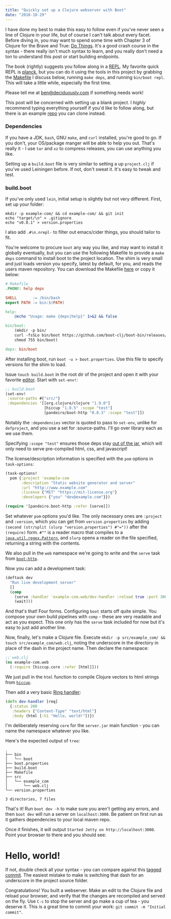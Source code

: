 ```yaml
---
title: "Quickly set up a Clojure webserver with Boot"
date: "2018-10-29"
---
```


I have done my best to make this easy to follow even if you've never seen a line of Clojure in your life, but of course I can't talk about every facet. Before diving in, you may want to spend some time with Chapter 3 of Clojure for the Brave and True: [Do Things](https://www.braveclojure.com/do-things/). It's a good crash course in the syntax - there really isn't much syntax to learn, and you really don't need a ton to understand this post or start building endpoints.

The book (rightly) suggests you follow along in a [REPL](https://en.wikipedia.org/wiki/Read-eval-print_loop). My favorite quick REPL is [planck](http://planck-repl.org), but you can do it using the tools in this project by grabbing the [Makefile](https://github.com/deciduously/example-com/blob/post1/Makefile) I discuss below, running `make deps`, and running `bin/boot repl`. This will take a little while, especially the first time.

Please tell me at ben@deciduously.com if something needs work!

This post will be concerned with setting up a blank project. I _highly_ recommend typing everything yourself if you'd like to follow along, but there is an example [repo](https://github.com/deciduously/example-com) you can clone instead.

### Dependencies

If you have a JDK, `bash`, GNU `make`, and `curl` installed, you're good to go. If you don't, your OS/package manger will be able to help you out. That's really it - I use `tar` and `xz` to compress releases, you can use anything you like.

Setting up a `build.boot` file is very similar to setting a up `project.clj` if you've used Leiningen before. If not, don't sweat it. It's easy to tweak and test.

### build.boot

If you've only used `lein`, initial setup is slightly but not very different. First, set up your folder:

```shell
mkdir -p example-com/ && cd example-com/ && git init
echo "target/\n" > .gitignore
echo "v0.0.1" > version.properties
```

I also add `.#\n.nrepl-` to filter out emacs/cider things, you should tailor to fit.

You're welcome to procure `boot` any way you like, and may want to install it globally eventually, but you can use the following Makefile to provide a `make deps` command to install boot to the project location. The shim is very small and just loads version you specify, latest by default, for you, and reads the users maven repository. You can download the Makefile [here](https://github.com/deciduously/example-com/blob/post1/Makefile) or copy it below:

```makefile
# Makefile
.PHONY: help deps

SHELL       := /bin/bash
export PATH := bin:$(PATH)

help:
	@echo "Usage: make {deps|help}" 1>&2 && false

bin/boot:
	(mkdir -p bin/                                                                              && \
	curl -fsSLo bin/boot https://github.com/boot-clj/boot-bin/releases/download/latest/boot.sh  && \
	chmod 755 bin/boot)

deps: bin/boot
```

After installing boot, run `boot -u > boot.properties`. Use this file to specify versions for the shim to load.

Issue `touch build.boot` in the root dir of the project and open it with your favorite [editor](http://spacemacs.org). Start with `set-env!`:

```clojure
;; build.boot
(set-env!
 :source-paths #{"src/"}
 :dependencies '[[org.clojure/clojure "1.9.0"]
                 [hiccup "1.0.5" :scope "test"]
                 [pandeiro/boot-http "0.8.3" :scope "test"]])
```

Notably the `:dependencies` vector is quoted to pass to `set-env`, unlike for `defproject`, and you use a set for :source-paths. I'll go over library each as we use them.

Specifying `:scope "test"` ensures those deps stay [out of the jar](https://www.zazzle.com/rlv/stay_out_hands_candy_cookie_jar_candy_jars-r7ec7cc8b404143a3be44e853c1d7e4ef_2ih7l_8byvr_512.jpg), which will only need to serve pre-compiled html, css, and javascript!

The license/description information is specified with the `pom` options in `task-options`:

```clojure
(task-options!
  pom {:project 'example-com
       :description "Static website generator and server"
       :url "http://www.example.com"
       :license {"MIT" "https://mit-license.org"}
       :developers {"you" "dev@example.com"}})

(require '[pandeiro.boot-http :refer [serve]])
```

Set whatever `pom` options you'd like. The only necessary ones are `:project` and `:version`, which you can get from `version.properties` by adding `(second (str/split (slurp "version.properties") #"="))` after the `(require)` form. `#""` is a reader macro that compiles to a [`java.util.regex.Pattern`](https://docs.oracle.com/javase/9/docs/api/java/util/regex/Pattern.html), and `slurp` opens a reader on the file specified, returning a string with the contents.

We also pull in the `web` namespace we're going to write and the `serve` task from [`boot-http`](https://github.com/pandeiro/boot-http).

Now you can add a development task:

```clojure
(deftask dev
  "Run live development server"
  []
  (comp
    (serve :handler 'example-com.web/dev-handler :reload true :port 3000)
    (wait)))
```

And that's that! Four forms. Configuring `boot` starts off quite simple. You compose your own build pipelines with `comp` - these are very readable and act as you expect. This one only has the `serve` task included for now but it's easy to just add another line.

Now, finally, let's make a Clojure file. Execute `mkdir -p src/example_com/ && touch src/example_com/web.clj`, noting the underscore in the directory in place of the dash in the project name. Then declare the namespace:

```clojure
;; web.clj
(ns example-com.web
  (:require [hiccup.core :refer [html]]))
```

We just pull in the `html` function to compile Clojure vectors to html strings from [`hiccup`](https://github.com/weavejester/hiccup).

Then add a very basic [Ring handler](https://github.com/ring-clojure/ring/wiki/Concepts):

```clojure
(defn dev-handler [req]
  {:status 200
   :headers {"Content-Type" "text/html"}
   :body (html [:h1 "Hello, world!"])})
```

I'm deliberately reserving `core` for the `server.jar` main function - you can name the namespace whatever you like.

Here's the expected output of `tree`:

```shell
.
├── bin
│   └── boot
├── boot.properties
├── build.boot
├── Makefile
├── src
│   └── example_com
│       └── web.clj
└── version.properties

3 directories, 7 files
```

That's it! Run `boot dev -h` to make sure you aren't getting any errors, and then `boot dev` will run a server on `localhost:3000`. Be patient on first run as it gathers dependencies to your local maven repo.

Once it finishes, it will output `Started Jetty on http://localhost:3000`. Point your browser to there and you should see:

# Hello, world!

If not, double check all your syntax - you can compare against this [tagged commit](https://github.com/deciduously/example-com/releases/tag/post1). The easiest mistake to make is switching that dash for an underscore in the project source folder.

Congratulations! You built a webserver. Make an edit to the Clojure file and reload your browser, and verify that the changes are recompiled and served on the fly. Use `C-c` to stop the server and go make a cup of tea - you deserve it. This is a great time to commit your work: `git commit -m "Initial commit"`.

